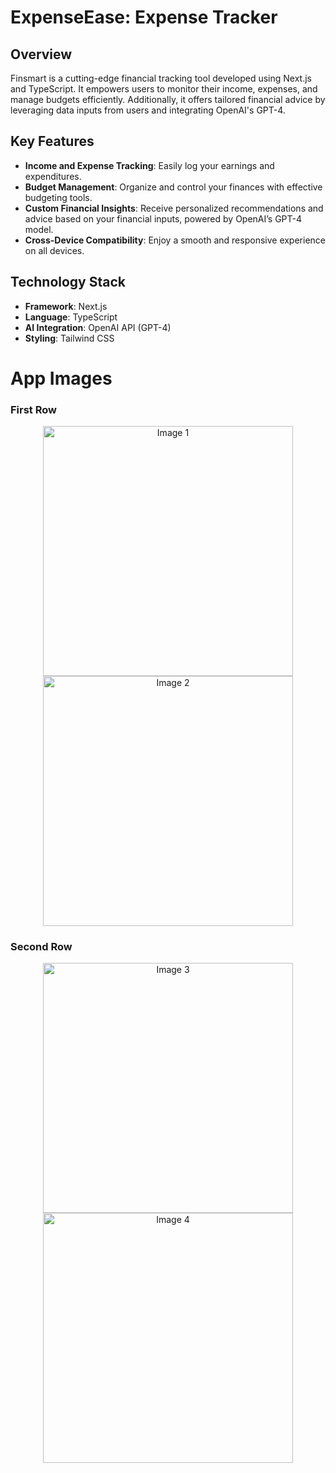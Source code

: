# ExpenseEase: Expense Tracker

## Overview
Finsmart is a cutting-edge financial tracking tool developed using Next.js and TypeScript. It empowers users to monitor their income, expenses, and manage budgets efficiently. Additionally, it offers tailored financial advice by leveraging data inputs from users and integrating OpenAI's GPT-4.

## Key Features
- **Income and Expense Tracking**: Easily log your earnings and expenditures.
- **Budget Management**: Organize and control your finances with effective budgeting tools.
- **Custom Financial Insights**: Receive personalized recommendations and advice based on your financial inputs, powered by OpenAI’s GPT-4 model.
- **Cross-Device Compatibility**: Enjoy a smooth and responsive experience on all devices.

## Technology Stack
- **Framework**: Next.js
- **Language**: TypeScript
- **AI Integration**: OpenAI API (GPT-4)
- **Styling**: Tailwind CSS

# App Images

### First Row
<p align="center">
  <img src="./E1" alt="Image 1" width="400" />
  <img src="./E2" alt="Image 2" width="400" />
</p>

### Second Row
<p align="center">
  <img src="./E3" alt="Image 3" width="400" />
  <img src="./E4" alt="Image 4" width="400" />
</p>
